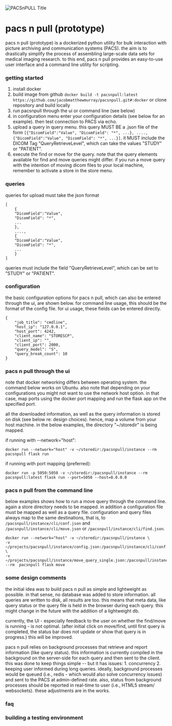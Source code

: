 ![PACSnPULL Title](https://github.com/jacobmatthewmurray/pacsnpull/pacsnpull.png)

# pacs n pull (prototype) 

pacs n pull (prototype) is a dockerized python utility for bulk interaction with picture archiving and communication systems 
(PACS). the aim is to drastically simplify the process of assembling large-scale data sets for medical imaging research.
to this end, pacs n pull provides an easy-to-use user interface and a command line utility for scripting.


### getting started
1. install docker
2. build image from github  `docker build -t pacsnpull:latest https://github.com/jacobmatthewmurray/pacsnpull.git#:docker` or clone repository and build locally
3. run pacsnpull through the ui or command line (see below)
4. in configuration menu enter your configuration details (see below for an example). then test connection to PACS via echo.
5. upload a query in query menu. this query MUST BE a .json file of the form `[{"DicomField":"Value", "DicomField": "*", ...}, ...., {"DicomField":"Value", "DicomField": "*", ...}]`. it MUST include the DICOM Tag "QueryRetrieveLevel", which can take the values "STUDY" or "PATIENT". 
6. execute the find or move for the query. note that the query elements available for find and move queries might differ. if you run a move query with the intention of moving dicom files to your local machine, remember to activate a store in the store menu.

### queries
queries for upload must take the json format
```
[
    {
    "DicomField":"Value", 
    "DicomField": "*", 
    ...
    }, 
    ...., 
    {
    "DicomField":"Value", 
    "DicomField": "*",
    ...
    }
]
```
queries must include the field "QueryRetrieveLevel", which can be set to "STUDY" or "PATIENT".


### configuration
the basic configuration options for pacs n pull, which can also be entered through the ui, are shown below. for command
line usage, this should be the format of the config file. for ui usage, these fields can be entered directly. 

```
{
    "job_title": "cmdline",
    "host_ip": "127.0.0.1",
    "host_port": 4242,
    "client_name": "STORESCP",
    "client_ip": "",
    "client_port": 2000,
    "query_model": "S",
    "query_break_count": 10
}
```

### pacs n pull through the ui 

note that docker networking differs between operating system. the command below works on Ubuntu. also note that depending on your configurations you might not want to use the network host option. in that case, map ports using the docker port mapping and run the flask app on the specified port. 

all the downloaded information, as well as the query information is stored on disk (see below re: design choices). hence, map a volume from your host machine. in the below examples, the directory "~/storedir" is being mapped.


if running with --network="host":
```
docker run --network="host" -v ~/storedir:/pacsnpull/instance --rm  pacsnpull flask run
```
if running with port mapping (preferred): 
```
docker run -p 5050:5050 -v ~/storedir:/pacsnpull/instance --rm  pacsnpull:latest flask run --port=5050 --host=0.0.0.0
```

### pacs n pull from the command line
below examples shows how to run a move query through the command line. again a store directory needs to be mapped. in addition a configuration file must be mapped as well as a query file. configuration and query files always map to the same destinations, that is, to `/pacsnpull/instance/cli/conf.json` and `/pacsnpull/instance/cli/move.json` or `/pacsnpull/instance/cli/find.json`. 

```
docker run --network="host" -v ~/storedir:/pacsnpull/instance \
-v ~/projects/pacsnpull/instance/config.json:/pacsnpull/instance/cli/conf.json:ro \ 
-v ~/projects/pacsnpull/instance/move_query_single.json:/pacsnpull/instance/cli/move.json --rm  pacsnpull flask move
```

### some design comments
the initial idea was to build pacs n pull as simple and lightweight as possible. in that sense, no database was added to store information. all queries are written to disk, all results are too. this means that meta data, like query status or the query file is held in the browser during each query. this might change in the future with the addition of a lightweight db. 

currently, the UI - especially feedback to the user on whether the find/move is running - is not optimal. (after initial click on move/find, until first query is completed, the status bar does not update or show that query is in progress.) this will be improved.

pacs n pull relies on background processes that retrieve and report information (like query status). this information is currently compiled in the background on the server-side for each query and then sent to the client. this was done to keep things simple -- but it has issues: 1. concurrency 2. keeping user informed during long queries. ideally, background processes would be queued (i.e., redis - which would also solve concurrency issues) and sent to the PACS at admin-defined rate. also, status from background processes should be reported in real-time to user (i.e., HTML5 stream/ websockets). these adjustments are in the works. 


### faq
### building a testing environment
